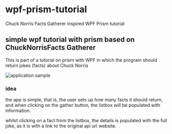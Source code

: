 # wpf-prism-tutorial
Chuck Norris Facts Gatherer inspired WPF Prism tutorial


## simple wpf tutorial with prism based on ChuckNorrisFacts Gatherer
This is part of a tutorial on prism with WPF in which the program should return jokes (facts) about Chuck Norris

![application sample](https://i.imgur.com/I7LfOWu.png)

### idea
the app is simple, that is, the user sets up how many facts it should return, and when clicking on the gather button, the listbox will be populated with information.


whilst clicking on a fact from the listbox, the details is populated with the full joke, as it is with a link to the original api url website.

